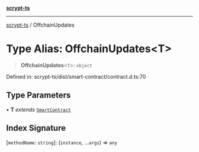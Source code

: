 [**scrypt-ts**](../README.md)

***

[scrypt-ts](../globals.md) / OffchainUpdates

# Type Alias: OffchainUpdates\<T\>

> **OffchainUpdates**\<`T`\>: `object`

Defined in: scrypt-ts/dist/smart-contract/contract.d.ts:70

## Type Parameters

• **T** *extends* [`SmartContract`](../classes/SmartContract.md)

## Index Signature

\[`methodName`: `string`\]: (`instance`, ...`args`) => `any`
